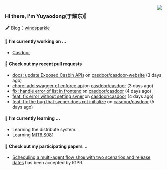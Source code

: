 <img align="right" src="https://github-readme-stats.vercel.app/api?username=leo220yuyaodog&show_icons=true&icon_color=805AD5&text_color=718096&bg_color=ffffff&hide_title=true" />

### Hi there, I'm Yuyaodong(于耀东)👋
🖋 Blog：[windsparkle](https://blog.windsparkle.top)
#### 🔭 I’m currently working on ...
- [Casdoor](https://github.com/casdoor)

#### 🔨 Check out my recent pull requests

- [docs: update Exposed Casbin APIs](https://github.com/casdoor/casdoor-website/pull/492) on [casdoor/casdoor-website](https://github.com/casdoor/casdoor-website) (3 days ago)
- [chore: add swagger of enforce api](https://github.com/casdoor/casdoor/pull/1931) on [casdoor/casdoor](https://github.com/casdoor/casdoor) (3 days ago)
- [fix: handle error of list in frontend](https://github.com/casdoor/casdoor/pull/1930) on [casdoor/casdoor](https://github.com/casdoor/casdoor) (4 days ago)
- [feat: fix error without setting syner](https://github.com/casdoor/casdoor/pull/1925) on [casdoor/casdoor](https://github.com/casdoor/casdoor) (4 days ago)
- [feat: fix the bug that sycner does not initialize](https://github.com/casdoor/casdoor/pull/1924) on [casdoor/casdoor](https://github.com/casdoor/casdoor) (5 days ago)

#### 🌱 I’m currently learning ...
- Learning the distribute system.
- Learning [MIT6.S081](https://pdos.csail.mit.edu/6.828/2021/schedule.html)

#### 📜 Check out my participating papers ...
- [Scheduling a multi-agent flow shop with two scenarios and release dates](https://www.tandfonline.com/doi/full/10.1080/00207543.2023.2188646) has been accepted by IGPR.

